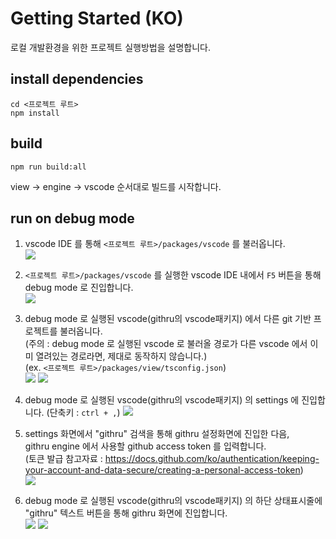 # Getting Started (KO)

로컬 개발환경을 위한 프로젝트 실행방법을 설명합니다.

## install dependencies

```
cd <프로젝트 루트>
npm install
```

## build

```
npm run build:all
```

view → engine → vscode 순서대로 빌드를 시작합니다.

## run on debug mode

1. vscode IDE 를 통해 `<프로젝트 루트>/packages/vscode` 를 불러옵니다.  
   ![](./getting-started-ko/1.png)

2. `<프로젝트 루트>/packages/vscode` 를 실행한 vscode IDE 내에서 `F5` 버튼을 통해 debug mode 로 진입합니다.  
   ![](./getting-started-ko/2.png)

3. debug mode 로 실행된 vscode(githru의 vscode패키지) 에서 다른 git 기반 프로젝트를 불러옵니다.  
   (주의 : debug mode 로 실행된 vscode 로 불러올 경로가 다른 vscode 에서 이미 열려있는 경로라면, 제대로 동작하지 않습니다.)  
   (ex. `<프로젝트 루트>/packages/view/tsconfig.json`)  
    ![](./getting-started-ko/3.png)
   ![](./getting-started-ko/4.png)

4. debug mode 로 실행된 vscode(githru의 vscode패키지) 의 settings 에 진입합니다. (단축키 : `ctrl + ,`)
   ![](./getting-started-ko/5.png)

5. settings 화면에서 "githru" 검색을 통해 githru 설정화면에 진입한 다음,  
   githru engine 에서 사용할 github access token 를 입력합니다.  
   (토큰 발급 참고자료 : https://docs.github.com/ko/authentication/keeping-your-account-and-data-secure/creating-a-personal-access-token)  
    ![](./getting-started-ko/6.png)

6. debug mode 로 실행된 vscode(githru의 vscode패키지) 의 하단 상태표시줄에 "githru" 텍스트 버튼을 통해 githru 화면에 진입합니다.  
   ![](./getting-started-ko/7.png)
   ![](./getting-started-ko/8.png)
